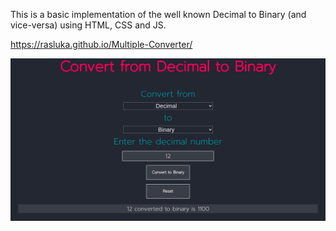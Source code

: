 This is a basic implementation of the well known Decimal to Binary (and vice-versa) using HTML, CSS and JS.

https://rasluka.github.io/Multiple-Converter/

![Alt text](demo-1.png?raw=true "Demo")